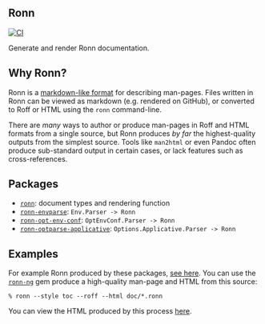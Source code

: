 ## Ronn

[![CI](https://github.com/pbrisbin/ronn/actions/workflows/ci.yml/badge.svg)](https://github.com/pbrisbin/ronn/actions/workflows/ci.yml)

Generate and render Ronn documentation.

## Why Ronn?

Ronn is a [markdown-like format][ronn-format.7] for describing man-pages. Files
written in Ronn can be viewed as markdown (e.g. rendered on GitHub), or
converted to Roff or HTML using the `ronn` command-line.

[ronn-format.7]: https://github.com/apjanke/ronn-ng/blob/main/man/ronn-format.7.ronn

There are _many_ ways to author or produce man-pages in Roff and HTML formats
from a single source, but Ronn produces *by far* the highest-quality outputs
from the simplest source. Tools like `man2html` or even Pandoc often produce
sub-standard output in certain cases, or lack features such as cross-references.

## Packages

- [`ronn`](./ronn): document types and rendering function
- [`ronn-envparse`](./ronn-envparse): `Env.Parser -> Ronn`
- [`ronn-opt-env-conf`](./ronn-opt-env-conf): `OptEnvConf.Parser -> Ronn`
- [`ronn-optparse-applicative`](./ronn-optparse-applicative): `Options.Applicative.Parser -> Ronn`

## Examples

For example Ronn produced by these packages, [see here](./doc/ronn.1.ronn). You
can use the [`ronn-ng`][ronn-ng] gem produce a high-quality man-page and HTML
from this source:

```console
% ronn --style toc --roff --html doc/*.ronn
```

You can view the HTML produced by this process [here][example-html].

[ronn-ng]: https://github.com/apjanke/ronn-ng
[example-html]: #TODO
